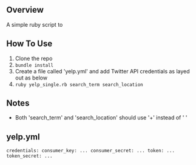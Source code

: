 ## Overview

A simple ruby script to 

## How To Use

1. Clone the repo
1. `bundle install`
1. Create a file called 'yelp.yml' and add Twitter API credentials as layed out as below
1. `ruby yelp_single.rb search_term search_location`

## Notes

+ Both 'search_term' and 'search_location' should use '+' instead of ' '

## yelp.yml

`credentials:
  consumer_key: ...
  consumer_secret: ...
  token: ...
  token_secret: ...`
